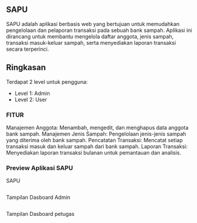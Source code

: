 ## SAPU
 SAPU adalah aplikasi berbasis web yang bertujuan untuk memudahkan pengelolaan dan pelaporan transaksi pada sebuah bank sampah. Aplikasi ini dirancang untuk membantu mengelola daftar anggota, jenis sampah, transaksi masuk-keluar sampah, serta menyediakan laporan transaksi secara terperinci.
## Ringkasan

Terdapat 2 level untuk pengguna:
- Level 1: Admin
- Level 2: User

<h3>FITUR</h3>
Manajemen Anggota: Menambah, mengedit, dan menghapus data anggota bank sampah.
Manajemen Jenis Sampah: Pengelolaan jenis-jenis sampah yang diterima oleh bank sampah.
Pencatatan Transaksi: Mencatat setiap transaksi masuk dan keluar sampah dari bank sampah.
Laporan Transaksi: Menyediakan laporan transaksi bulanan untuk pemantauan dan analisis.

<h3>Preview Aplikasi SAPU </h3>

<p>SAPU</p>
<img src="">

<p>Tampilan Dasboard Admin</p>
<img src="">

<p>Tampilan Dasboard petugas</p>
<img src="">
